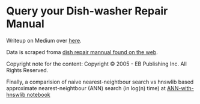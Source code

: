 # Query your Dish-washer Repair Manual

Writeup on Medium over [here](https://medium.com/@auro-227/gpt3-does-dishes-no-use-it-to-query-your-dishwasher-repair-manual-39af99e017a0).

Data is scraped froma [dish repair mannual found on the web](https://www.appliancerepair.net/dishwasher-repair-1.html).

Copyright note for the content: Copyright © 2005 - EB Publishing Inc. All Rights Reserved.

Finally, a comparision of naive nearest-neightbour search vs hnswlib based approximate nearest-neightbour (ANN) search (in log(n) time) at [ANN-with-hnswlib notebook](./hnswlib-app/ANN-with-hnswlib.ipynb)
